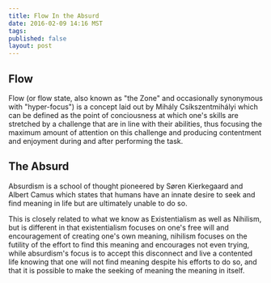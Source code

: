 ```yaml
---
title: Flow In the Absurd
date: 2016-02-09 14:16 MST
tags:
published: false
layout: post
---
```


## Flow

Flow (or flow state, also known as "the Zone" and occasionally synonymous with "hyper-focus") is a concept laid out by Mihály Csíkszentmihályi which can be defined as the point of conciousness at which one's skills are stretched by a challenge that are in line with their abilities, thus focusing the maximum amount of attention on this challenge and producing contentment and enjoyment during and after performing the task.

## The Absurd

Absurdism is a school of thought pioneered by Søren Kierkegaard and Albert Camus which states that humans have an innate desire to seek and find meaning in life but are ultimately unable to do so.

This is closely related to what we know as Existentialism as well as Nihilism, but is different in that existentialism focuses on one's free will and encouragement of creating one's own meaning, nihilism focuses on the futility of the effort to find this meaning and encourages not even trying, while absurdism's focus is to accept this disconnect and live a contented life knowing that one will not find meaning despite his efforts to do so, and that it is possible to make the seeking of meaning the meaning in itself.
